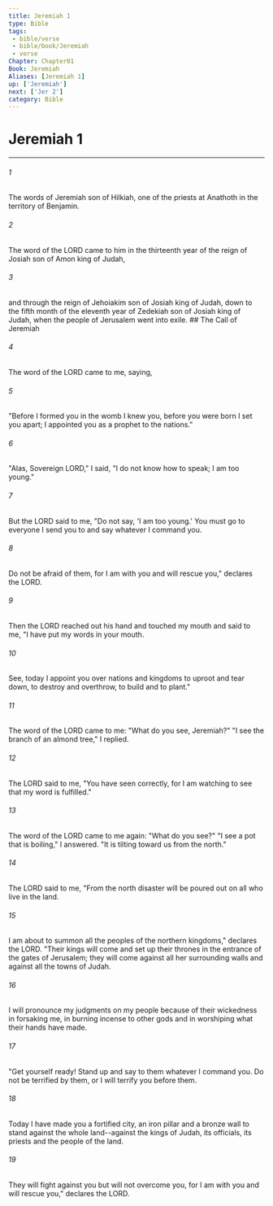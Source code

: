 ```yaml
---
title: Jeremiah 1
type: Bible
tags:
 - bible/verse
 - bible/book/Jeremiah
 - verse
Chapter: Chapter01
Book: Jeremiah
Aliases: [Jeremiah 1]
up: ['Jeremiah']
next: ['Jer 2']
category: Bible
---
```

# Jeremiah 1

***


###### 1 
The words of Jeremiah son of Hilkiah, one of the priests at Anathoth in the territory of Benjamin. 

###### 2 
The word of the LORD came to him in the thirteenth year of the reign of Josiah son of Amon king of Judah, 

###### 3 
and through the reign of Jehoiakim son of Josiah king of Judah, down to the fifth month of the eleventh year of Zedekiah son of Josiah king of Judah, when the people of Jerusalem went into exile. ## The Call of Jeremiah 

###### 4 
The word of the LORD came to me, saying, 

###### 5 
"Before I formed you in the womb I knew you, before you were born I set you apart; I appointed you as a prophet to the nations." 

###### 6 
"Alas, Sovereign LORD," I said, "I do not know how to speak; I am too young." 

###### 7 
But the LORD said to me, "Do not say, 'I am too young.' You must go to everyone I send you to and say whatever I command you. 

###### 8 
Do not be afraid of them, for I am with you and will rescue you," declares the LORD. 

###### 9 
Then the LORD reached out his hand and touched my mouth and said to me, "I have put my words in your mouth. 

###### 10 
See, today I appoint you over nations and kingdoms to uproot and tear down, to destroy and overthrow, to build and to plant." 

###### 11 
The word of the LORD came to me: "What do you see, Jeremiah?" "I see the branch of an almond tree," I replied. 

###### 12 
The LORD said to me, "You have seen correctly, for I am watching to see that my word is fulfilled." 

###### 13 
The word of the LORD came to me again: "What do you see?" "I see a pot that is boiling," I answered. "It is tilting toward us from the north." 

###### 14 
The LORD said to me, "From the north disaster will be poured out on all who live in the land. 

###### 15 
I am about to summon all the peoples of the northern kingdoms," declares the LORD. "Their kings will come and set up their thrones in the entrance of the gates of Jerusalem; they will come against all her surrounding walls and against all the towns of Judah. 

###### 16 
I will pronounce my judgments on my people because of their wickedness in forsaking me, in burning incense to other gods and in worshiping what their hands have made. 

###### 17 
"Get yourself ready! Stand up and say to them whatever I command you. Do not be terrified by them, or I will terrify you before them. 

###### 18 
Today I have made you a fortified city, an iron pillar and a bronze wall to stand against the whole land--against the kings of Judah, its officials, its priests and the people of the land. 

###### 19 
They will fight against you but will not overcome you, for I am with you and will rescue you," declares the LORD. 
